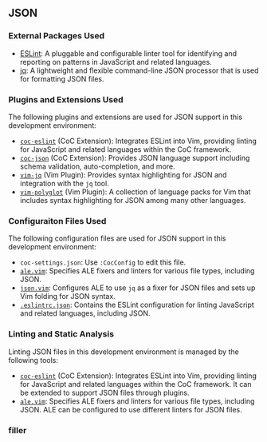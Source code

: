 ## JSON

### External Packages Used

* [ESLint](https://eslint.org/): A pluggable and configurable linter tool for
    identifying and reporting on patterns in JavaScript and related languages.
* [jq](https://stedolan.github.io/jq/): A lightweight and flexible
    command-line JSON processor that is used for formatting JSON files.

### Plugins and Extensions Used

The following plugins and extensions are used for JSON support in this development environment:

* [`coc-eslint`](https://github.com/neoclide/coc-eslint) (CoC Extension):
    Integrates ESLint into Vim, providing linting for JavaScript and related
    languages within the CoC framework.
* [`coc-json`](https://github.com/neoclide/coc-json) (CoC Extension): Provides
    JSON language support including schema validation, auto-completion, and
    more.
* [`vim-jq`](https://github.com/vito-c/jq.vim) (Vim Plugin): Provides syntax
    highlighting for JSON and integration with the `jq` tool.
* [`vim-polyglot`](https://github.com/sheerun/vim-polyglot) (Vim Plugin):
    A collection of language packs for Vim that includes syntax highlighting
    for JSON among many other languages.

### Configuraiton Files Used

The following configuration files are used for JSON support in this development environment:

* `coc-settings.json`: Use `:CocConfig` to edit this file.
* [`ale.vim`](.vim/pack/settings/start/settings/plugin/ale.vim): Specifies ALE
    fixers and linters for various file types, including JSON.
* [`json.vim`](.vim/pack/settings/start/settings/ftplugin/json.vim):
    Configures ALE to use `jq` as a fixer for JSON files and sets up Vim
    folding for JSON syntax.
* [`.eslintrc.json`](.eslintrc.json): Contains the ESLint
    configuration for linting JavaScript and related languages, including
    JSON.

### Linting and Static Analysis

Linting JSON files in this development environment is managed by the following tools:

* [`coc-eslint`](https://github.com/neoclide/coc-eslint) (CoC Extension): Integrates ESLint into Vim, providing linting for JavaScript and related languages within the CoC framework. It can be extended to support JSON files through plugins.
* [`ale.vim`](.vim/pack/settings/start/settings/plugin/ale.vim): Specifies ALE fixers and linters for various file types, including JSON. ALE can be configured to use different linters for JSON files.

### filler
